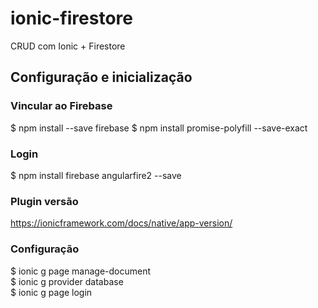 # ionic-firestore
CRUD com Ionic + Firestore

## Configuração e inicialização

### Vincular ao Firebase
$ npm install --save firebase
$ npm install promise-polyfill --save-exact  

### Login
$ npm install firebase angularfire2 --save

### Plugin versão
https://ionicframework.com/docs/native/app-version/


### Configuração
$ ionic g page manage-document  
$ ionic g provider database  
$ ionic g page login